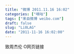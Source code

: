```yaml
---
title: "微博 2011.11.16 16:02"
categories: ["嘀咕"]
tags: ["来自微博 weibo.com"]
draft: false
slug: "Li0LAG"
date: "2011-11-16 16:02:00"
---
```


<p>致周杰伦 O网页链接 ​​​​</p>
